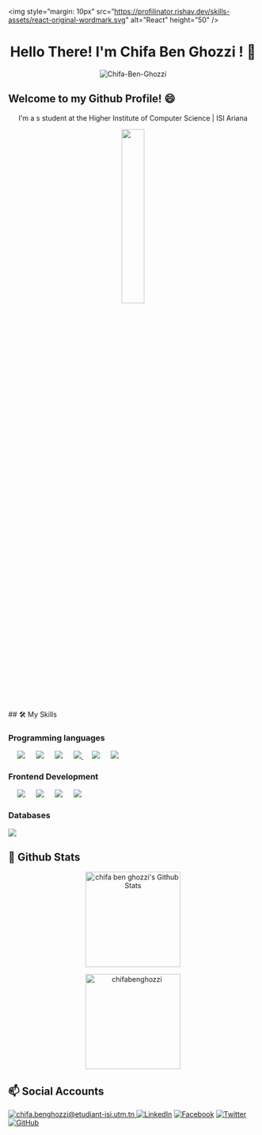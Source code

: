 <img style=”margin: 10px” src=”https://profilinator.rishav.dev/skills-assets/react-original-wordmark.svg" alt=”React” height=”50" />
<h1 align="center"> Hello There! I'm Chifa Ben Ghozzi ! 👋 </h1>
  
  <p align="center"> <img src="https://komarev.com/ghpvc/?username=chaymabghozzi&label=Profile%20views&color=0e75b6&style=plastic" alt="Chifa-Ben-Ghozzi" /> </p>
  
 ## Welcome to my Github Profile! 😄
 
<p align="center"> I'm a s student at the Higher Institute of Computer Science | ISI Ariana
	
<div id="header" align="center">
  <img src="https://cdn.dribbble.com/users/5448869/screenshots/11964344/media/7c1a55db92d1d015c51ad7595a2b82ff.png?compress=1&resize=400x300" width="30%"/>
</div>
## 🛠️ My Skills

###  Programming languages

<p align="left"> 
  &emsp;
<img src="https://img.shields.io/badge/javascript%20-%23323330.svg?&style=for-the-badge&logo=javascript&logoColor=%23F7DF1E"/>
  &emsp;
<img src="https://img.shields.io/badge/java-%23ED8B00.svg?&style=for-the-badge&logo=java&logoColor=white"/>
  &emsp;
 <img src="https://img.shields.io/badge/php-%23777BB4.svg?&style=for-the-badge&logo=php&logoColor=white"/>
  &emsp;
  <a href="https://www.python.org/">
   <img src="https://img.shields.io/badge/python%20-%2314354C.svg?&style=for-the-badge&logo=python&logoColor=white"/>
  </a>
    &emsp;
  <img src="https://img.shields.io/badge/c%20-%2300599C.svg?&style=for-the-badge&logo=c&logoColor=white"/>
	   &emsp;
  <img src="https://img.shields.io/badge/Java-ED8B00?style=for-the-badge&logo=java&logoColor=white"/>

</p>

###  Frontend Development
<p align="left"> 
  &emsp; 
	<img src="https://img.shields.io/badge/html5%20-%23E34F26.svg?&style=for-the-badge&logo=html5&logoColor=white"/>  
  &emsp;
	<img src="https://img.shields.io/badge/css3%20-%231572B6.svg?&style=for-the-badge&logo=css3&logoColor=white"/>
  &emsp;
  	<img src="https://img.shields.io/badge/bootstrap%20-%23563D7C.svg?&style=for-the-badge&logo=bootstrap&logoColor=white"/>
  &emsp;
  	<img src="https://img.shields.io/badge/angular%20-%23DD0031.svg?&style=for-the-badge&logo=angular&logoColor=white"/>

</p>

###  Databases
<p align="left">

   <img src="https://img.shields.io/badge/mysql-%2300f.svg?&style=for-the-badge&logo=mysql&logoColor=white"/></a>
   </p>
   
## 🌱 Github Stats
<p align="center">
<img alt="chifa ben ghozzi's Github Stats" src="https://github-readme-stats.vercel.app/api?username=Chifa-Ben-Ghozzi&show_icons=true&count_private=true&theme=algolia" height="192px"/>
	</p>
	<p align="center">
<img src="https://github-readme-stats.vercel.app/api/top-langs?username=Chifa-Ben-Ghozzi&show_icons=true&locale=en&layout=compact&theme=algolia" alt="chifabenghozzi" height="192px"/>
</p>

## 📫 Social Accounts
<a href="mailto:chaima.benghozzi@etudiant-isi.utm.tn">![chifa.benghozzi@etudiant-isi.utm.tn
](https://img.shields.io/badge/Gmail-D14836?style=for-the-badge&logo=gmail&logoColor=white)
<a href="https://www.linkedin.com/in/chifa-ben-ghozzi-0341181a2/">![LinkedIn](https://img.shields.io/badge/LinkedIn-0077B5?style=for-the-badge&logo=linkedin&logoColor=white)</a>
<a href="https://www.facebook.com/chifa.benghozzi">![Facebook](https://img.shields.io/badge/Facebook-%231877F2.svg?style=for-the-badge&logo=Facebook&logoColor=white)</a>
<a href="https://twitter.com/Chifa_b_Ghozzi">![Twitter](https://img.shields.io/badge/Twitter-%231DA1F2.svg?style=for-the-badge&logo=Twitter&logoColor=white)</a>
<a href="https://github.com/Chifa-Ben-Ghozzi">![GitHub](https://img.shields.io/badge/github-%23121011.svg?style=for-the-badge&logo=github&logoColor=white)</a>	


